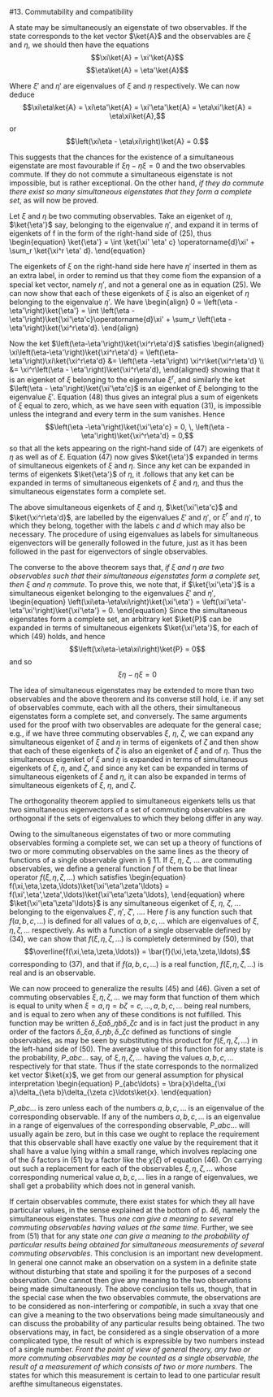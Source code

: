 #13. Commutability and compatibility

A state may be simultaneously an eigenstate of two observables.
If the state corresponds to the ket vector $\ket{A}$ and the observables are
$\xi$ and $\eta$, we should then have the equations
$$\xi\ket{A} = \xi'\ket{A}$$
$$\eta\ket{A} = \eta'\ket{A}$$

Where $\xi'$ and $\eta'$ are eigenvalues of $\xi$ and $\eta$ respectively. We can now deduce
$$\xi\eta\ket{A} = \xi\eta'\ket{A} = \xi'\eta'\ket{A} = \eta\xi'\ket{A} = \eta\xi\ket{A},$$
or
$$\left(\xi\eta - \eta\xi\right)\ket{A} = 0.$$

This suggests that the chances for the existence of a simultaneous eigenstate are most favourable if $\xi\eta - \eta\xi = 0$ and the two observables commute. If they do not commute a simultaneous eigenstate is not impossible, but is rather exceptional. On the other hand, *if they do commute there exist so many simultaneous eigenstates that they form a complete set*, as will now be proved.

Let $\xi$ and $\eta$ be two commuting observables. Take an eigenket of $\eta$, $\ket{\eta'}$ say, belonging to the eigenvalue $\eta'$, and expand it in terms of eigenkets of f in the form of the right-hand side of (25), thus
\begin{equation}
\ket{\eta'} = \int \ket{\xi' \eta' c} \operatorname{d}\xi' + \sum_r \ket{\xi^r \eta' d}.
\end{equation}

The eigenkets of $\xi$ on the right-hand side here have $\eta'$ inserted in them as an extra label, in order to remind us that they come ﬁom the expansion of a special ket vector, namely $\eta'$, and not a general one as in equation (25). We can now show that each of these eigenkets of $\xi$ is also an eigenket of $\eta$ belonging to the eigenvalue $\eta'$. We have
\begin{align}
0 = \left(\eta -\eta'\right)\ket{\eta'} = \int \left(\eta -\eta'\right)\ket{\xi'\eta'c}\operatorname{d}\xi' + \sum_r \left(\eta - \eta'\right)\ket{\xi^r\eta'd}.
\end{align}

Now the ket $\left(\eta-\eta'\right)\ket{\xi^r\eta'd}$ satisfies
\begin{aligned}
\xi\left(\eta-\eta'\right)\ket{\xi^r\eta'd} = \left(\eta-\eta'\right)\xi\ket{\xi^r\eta'd} &= \left(\eta -\eta'\right) \xi^r\ket{\xi^r\eta'd} \\\\
            &= \xi^r\left(\eta - \eta'\right)\ket{\xi^r\eta'd},
\end{aligned}
showing that it is an eigenket of $\xi$ belonging to the eigenvalue $\xi^r$, and similarly the ket $\left(\eta - \eta'\right)\ket{\xi'\eta'c}$ is an eigenket of $\xi$ belonging to the eigenvalue $\xi'$. Equation (48) thus gives an integral plus a sum of eigenkets of $\xi$ equal to zero, which, as we have seen with equation (31), is impossible unless the integrand and every term in the sum
vanishes. Hence
$$\left(\eta -\eta'\right)\ket{\xi'\eta'c} = 0, \, \left(\eta - \eta'\right)\ket{\xi^r\eta'd} = 0,$$
so that all the kets appearing on the right-hand side of (47) are
eigenkets of $\eta$ as well as of $\xi$. Equation (47) now gives $\ket{\eta'}$ expanded in terms of simultaneous eigenkets of $\xi$ and $\eta$. Since any ket can be expanded in terms of eigenkets $\ket{\eta'}$ of $\eta$, it .follows that any ket can be expanded in terms of simultaneous eigenkets of $\xi$ and $\eta$, and thus the simultaneous eigenstates form a complete set.

The above simultaneous eigenkets of $\xi$ and $\eta$, $\ket{\xi'\eta'c}$ and $\ket{\xi^r\eta'd}$, are labelled by the eigenvalues $\xi'$ and $\eta'$, or $\xi^r$ and $\eta'$, to which they belong, together with the labels $c$ and $d$ which may also be necessary. The procedure of using eigenvalues as labels for simultaneous eigenvectors will be generally followed in the future, just as it has been followed in the past for eigenvectors of single observables.

The converse to the above theorem says that, *if $\xi$ and $\eta$ are two observables such that their simultaneous eigenstates form a complete set, then $\xi$ and $\eta$ commute*. To prove this, we note that, if $\ket{\xi'\eta'}$ is a simultaneous eigenket belonging to the eigenvalues $\xi'$ and $\eta'$,
\begin{equation}
\left(\xi\eta-\eta\xi\right)\ket{\xi'\eta'} = \left(\xi'\eta'-\eta'\xi'\right)\ket{\xi'\eta'} = 0.
\end{equation}
Since the simultaneous eigenstates form a complete set, an arbitrary ket $\ket{P}$ can be expanded in terms of simultaneous eigenkets $\ket{\xi'\eta'}$, for each of which (49) holds, and hence
$$\left(\xi\eta-\eta\xi\right)\ket{P} = 0$$
and so
$$\xi\eta-\eta\xi = 0$$

The idea of simultaneous eigenstates may be extended to more than two observables and the above theorem and its converse still hold, i.e. if any set of observables commute, each with all the others, their simultaneous eigenstates form a complete set, and conversely. The same arguments used for the proof with two observables are adequate for the general case; e.g., if we have three commuting observables $\xi$, $\eta$, $\zeta$, we can expand any simultaneous eigenket of $\xi$ and $\eta$ in terms of eigenkets of $\zeta$ and then show that each of these eigenkets of $\zeta$ is also an eigenket of $\xi$ and of $\eta$. Thus the simultaneous eigenket of $\xi$ and $\eta$ is expanded in terms of simultaneous eigenkets of $\xi$, $\eta$, and $\zeta$, and since any ket can be expanded in terms of simultaneous eigenkets of $\xi$ and $\eta$, it can also be expanded in terms of simultaneous eigenkets of $\xi$, $\eta$, and $\zeta$.

The orthogonality theorem applied to simultaneous eigenkets tells us that two simultaneous eigenvectors of a set of commuting observables are orthogonal if the sets of eigenvalues to which they belong differ in any way.

Owing to the simultaneous eigenstates of two or more commuting observables forming a complete set, we can set up a theory of functions of two or more commuting observables on the same lines as the theory of functions of a single observable given in § 11. If $\xi$, $\eta$, $\zeta$, $\ldots$ are commuting observables, we define a general function $f$ of them to be that linear operator $f(\xi,\eta,\zeta,\ldots)$ which satisfies
\begin{equation}
f(\xi,\eta,\zeta,\ldots)\ket{\xi'\eta'\zeta'\ldots} = f(\xi',\eta',\zeta',\ldots)\ket{\xi'\eta'\zeta'\ldots},
\end{equation}
where $\ket{\xi'\eta'\zeta'\ldots}$ is any simultaneous eigenket of $\xi$, $\eta$, $\zeta$, $\ldots$ belonging to the eigenvalues $\xi'$, $\eta'$, $\zeta'$, $\ldots$. Here $f$ is any function such that $f(a,b,c,\ldots)$ is deﬁned for all values of $a,b,c,\ldots$ which are eigenvalues of $\xi, \eta, \zeta, \ldots$ respectively. As with a function of a single observable defined by (34), we can show that $f(\xi,\eta,\zeta,\ldots)$ is completely determined by (50), that
$$\overline{f(\xi,\eta,\zeta,\ldots)} = \bar{f}(\xi,\eta,\zeta,\ldots),$$
corresponding to (37), and that if $f(a, b, c,\ldots)$ is a real function, $f(\xi,\eta,\zeta,\ldots)$ is real and is an observable.

We can now proceed to generalize the results (45) and (46). Given a set of commuting observables $\xi,\eta,\zeta,\ldots$ we may form that function of them which is equal to unity when $\xi=a,\eta=b\zeta=c,\ldots, a,b,c,\ldots$ being real numbers, and is equal to zero when any of these conditions is not fulfilled. This function may be written $\delta\_{\xi a}\delta\_{\eta b}\delta\_{\zeta c}$ and is in fact just the product in any order of the factors $\delta\_{\xi a},\delta\_{\eta b},\delta\_{\zeta c}$ defined as functions of single observables, as may be seen by substituting this product for $f(\xi,\eta,\zeta,\ldots)$ in the left-hand side of (50). The average value of this function for any state is the probability, $P\_{abc\ldots}$ say, of $\xi,\eta,\zeta,\ldots$ having the values $a, b, c,\ldots$ respectively for that state. Thus if the state corresponds to the normalized ket vector $\ket{x}$, we get from our general assumption for physical interpretation
\begin{equation}
P\_{abc\ldots} = \bra{x}\delta\_{\xi a}\delta\_{\eta b}\delta\_{\zeta c}\ldots\ket{x}.
\end{equation}

$P\_{abc\ldots}$ is zero unless each of the numbers $a,b,c,\ldots$ is an eigenvalue of the corresponding observable. If any of the numbers $a,b,c,\ldots$ is an eigenvalue in a range of eigenvalues of the corresponding observable, $P\_{abc\ldots}$ will usually again be zero, but in this case we ought to replace the requirement that this observable shall have exactly one value by the requirement that it shall have a value lying within a small range, which involves replacing one of the $\delta$ factors in (51) by a factor like the $\chi(\xi)$ of equation (46). On carrying out such a replacement for each of the observables $\xi,\eta,\zeta,\ldots$ whose corresponding numerical value $a, b, c,\ldots$ lies in a range of eigenvalues, we shall get a probability which does not in general vanish.

If certain observables commute, there exist states for which they all have particular values, in the sense explained at the bottom of p. 46, namely the simultaneous eigenstates. Thus *one can give a meaning to several commuting observables having values at the same time*. Further, we see from (51) that for any state *one can give a meaning to the probability of particular results being obtained for simultaneous measurements of several commuting observables*. This conclusion is an important new development. In general one cannot make an observation on a system in a deﬁnite state without disturbing that state and spoiling it for the purposes of a second observation. One cannot then give any meaning to the two observations being made simultaneously. The above conclusion tells us, though, that in the special case when the two observables commute, the observations are to be considered as non-interfering or *compatible*, in such a xvay that one can give a meaning to the two observations being made simultaneously and can discuss the probability of any particular results being obtained. The two observations may, in fact, be considered as a single observation of a more complicated type, the result of which is expressible by two numbers instead of a single number. *Front the point of view of general theory, any two or more commuting observables may be counted as a single observable, the result of a measurement of which consists of two or more numbers*. The states for which this measurement is certain to lead to one particular result arefthe simultaneous eigenstates.
